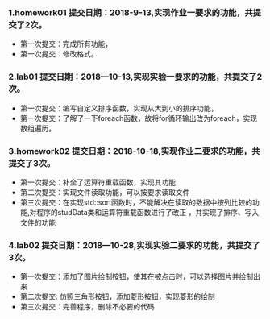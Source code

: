 ﻿### 1.homework01  提交日期：2018-9-13,实现作业一要求的功能，共提交了2次。

 + 第一次提交：完成所有功能，
 + 第一次提交：修改格式。

### 2.lab01       提交日期：2018—10-13,实现实验一要求的功能，共提交了2次。

 + 第一次提交：编写自定义排序函数，实现从大到小的排序功能，
 + 第一次提交：了解了一下foreach函数，故将for循环输出改为foreach，实现数组遍历。

### 3.homework02  提交日期：2018-10-18,实现作业二要求的功能，共提交了3次。

 + 第一次提交：补全了运算符重载函数，实现其功能         
 + 第二次提交：实现文件读取功能，可以按要求读取文件              
 + 第三次提交：在实现std::sort函数时，不能解决在读取的数据中按列比较的功能,对程序的studData类和运算符重载函数进行了改正 ，并实现了排序、写入文件的功能

 ### 4.lab02      提交日期：2018—10-28,实现实验二要求的功能，共提交了3次。

  + 第一次提交：添加了图片绘制按钮，使其在被点击时，可以选择图片并绘制出来
  + 第二次提交: 仿照三角形按钮，添加菱形按钮，实现菱形的绘制
  + 第三次提交：完善程序，删除不必要的代码
